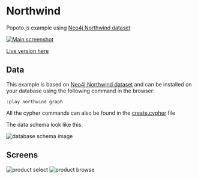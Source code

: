 # Northwind

Popoto.js example using [Neo4j Northwind dataset](https://neo4j.com/developer/guide-importing-data-and-etl) 

[![Main screenshot](https://nhogs.github.io/popoto-examples/northwind/screens/main.png "Main screenshot")](https://nhogs.github.io/popoto-examples/northwind/index.html)

[Live version here](https://nhogs.github.io/popoto-examples/northwind/index.html)

## Data
This example is based on [Neo4j Northwind dataset](https://neo4j.com/developer/guide-importing-data-and-etl) and can be installed on your database using the following command in the browser:
```
:play northwind graph
```
All the cypher commands can also be found in the [create.cypher](https://github.com/Nhogs/popoto-examples/tree/master/northwind/cypher/create.cypher) file

The data schema look like this:

![database schema image](https://nhogs.github.io/popoto-examples/northwind/screens/schema.png "Database schema")

## Screens

![product select](https://nhogs.github.io/popoto-examples/northwind/screens/select.gif)
![product browse](https://nhogs.github.io/popoto-examples/northwind/screens/browse.gif)
